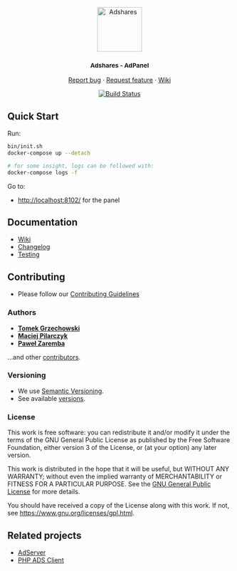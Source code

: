 <p align="center">
    <a href="https://adshares.net/" title="Adshares sp. z o.o." target="_blank">
        <img src="https://adshares.net/logos/ads.svg" alt="Adshares" width="100" height="100">
    </a>
</p>
<h3 align="center"><small>Adshares - AdPanel</small></h3>
<p align="center">
    <a href="https://github.com/adshares/adpanel/issues/new?template=bug_report.md&labels=Bug">Report bug</a>
    ·
    <a href="https://github.com/adshares/adpanel/issues/new?template=feature_request.md&labels=New%20Feature">Request feature</a>
    ·
    <a href="https://github.com/adshares/adpanel/wiki">Wiki</a>
</p>
<p align="center">
    <a href="https://travis-ci.org/adshares/adpanel" title="master" target="_blank">
        <img src="https://travis-ci.org/adshares/adpanel.svg?branch=master" alt="Build Status">
    </a>
</p>

## Quick Start

Run:

```bash
bin/init.sh
docker-compose up --detach

# for some insight, logs can be followed with:
docker-compose logs -f

```

Go to:
- [http://localhost:8102/](http://localhost:8102/) for the panel

## Documentation

- [Wiki](https://github.com/adshares/adpanel/wiki)
- [Changelog](CHANGELOG.md)
- [Testing](https://github.com/adshares/adpanel/wiki/Testing)

## Contributing

- Please follow our [Contributing Guidelines](docs/CONTRIBUTING.md)

### Authors

- **[Tomek Grzechowski](https://github.com/yodahack)**
- **[Maciej Pilarczyk](https://github.com/m-pilarczyk)**
- **[Paweł Zaremba](https://github.com/pawzar)**

...and other [contributors](https://github.com/adshares/adpanel/contributors).

### Versioning

- We use [Semantic Versioning](http://semver.org/).
- See available [versions](https://github.com/adshares/adpanel/tags). 

### License

This work is free software: you can redistribute it and/or modify
it under the terms of the GNU General Public License as published by
the Free Software Foundation, either version 3 of the License, or
(at your option) any later version.

This work is distributed in the hope that it will be useful,
but WITHOUT ANY WARRANTY; without even the implied warranty of
MERCHANTABILITY or FITNESS FOR A PARTICULAR PURPOSE. See the
[GNU General Public License](LICENSE) for more details.

You should have received a copy of the License along with this work.
If not, see <https://www.gnu.org/licenses/gpl.html>.

## Related projects

- [AdServer](https://github.com/adshares/adserver)
- [PHP ADS Client](https://github.com/adshares/adpanel-php-client)

